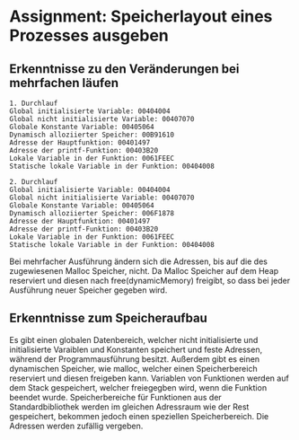 
# Assignment: Speicherlayout eines Prozesses ausgeben

Erkenntnisse zu den Veränderungen bei mehrfachen läufen
---
```console
1. Durchlauf
Global initialisierte Variable: 00404004
Global nicht initialisierte Variable: 00407070
Globale Konstante Variable: 00405064
Dynamisch alloziierter Speicher: 00B91610
Adresse der Hauptfunktion: 00401497
Adresse der printf-Funktion: 00403B20
Lokale Variable in der Funktion: 0061FEEC
Statische lokale Variable in der Funktion: 00404008

2. Durchlauf
Global initialisierte Variable: 00404004
Global nicht initialisierte Variable: 00407070
Globale Konstante Variable: 00405064
Dynamisch alloziierter Speicher: 006F1878
Adresse der Hauptfunktion: 00401497
Adresse der printf-Funktion: 00403B20
Lokale Variable in der Funktion: 0061FEEC
Statische lokale Variable in der Funktion: 00404008
```
Bei mehrfacher Ausführung ändern sich die Adressen, bis auf die des zugewiesenen Malloc Speicher, nicht. Da Malloc Speicher auf dem Heap reserviert und diesen nach free(dynamicMemory) freigibt, so dass bei jeder Ausführung neuer Speicher gegeben wird.

Erkenntnisse zum Speicheraufbau
---
Es gibt einen globalen Datenbereich, welcher nicht initialisierte und initialisierte Varaiblen und Konstanten speichert und feste Adressen, während der Programmausführung besitzt.
Außerdem gibt es einen dynamischen Speicher, wie malloc, welcher einen Speicherbereich reserviert und diesen freigeben kann. Variablen von Funktionen werden auf dem Stack gespeichert, welcher freiegegben wird, wenn die Funktion beendet wurde. Speicherbereiche für Funktionen aus der Standardbibliothek werden im gleichen Adressraum wie der Rest gespeichert, bekommen jedoch einen speziellen Speicherbereich. Die Adressen werden zufällig vergeben.